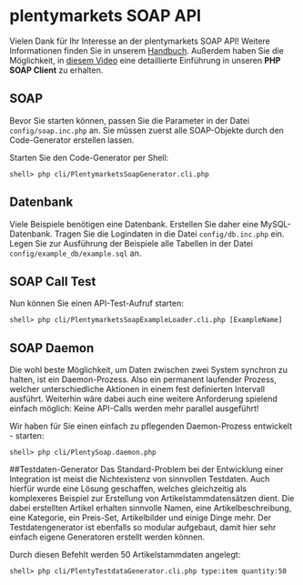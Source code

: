 # plentymarkets SOAP API
Vielen Dank für Ihr Interesse an der plentymarkets SOAP API!
Weitere Informationen finden Sie in unserem [Handbuch](http://man.plentymarkets.eu/soap-api/).
Außerdem haben Sie die Möglichkeit, in [diesem Video](https://vimeo.com/58852181) eine detaillierte Einführung in unseren **PHP SOAP Client** zu erhalten.

## SOAP
Bevor Sie starten können, passen Sie die Parameter in der Datei `config/soap.inc.php` an.
Sie müssen zuerst alle SOAP-Objekte durch den Code-Generator erstellen lassen.

Starten Sie den Code-Generator per Shell:

```shell
shell> php cli/PlentymarketsSoapGenerator.cli.php
```
 
## Datenbank
Viele Beispiele benötigen eine Datenbank. Erstellen Sie daher eine MySQL-Datenbank.
Tragen Sie die Logindaten in die Datei `config/db.inc.php` ein.
Legen Sie zur Ausführung der Beispiele alle Tabellen in der Datei `config/example_db/example.sql` an.

## SOAP Call Test
Nun können Sie einen API-Test-Aufruf starten:

```shell
shell> php cli/PlentymarketsSoapExampleLoader.cli.php [ExampleName]
```
    
## SOAP Daemon
Die wohl beste Möglichkeit, um Daten zwischen zwei System synchron zu halten, ist ein Daemon-Prozess. Also ein permanent laufender Prozess, welcher unterschiedliche Aktionen in einem fest definierten Intervall ausführt.
Weiterhin wäre dabei auch eine weitere Anforderung spielend einfach möglich: Keine API-Calls werden mehr parallel ausgeführt!

Wir haben für Sie einen einfach zu pflegenden Daemon-Prozess entwickelt - starten:

```shell
shell> php cli/PlentySoap.daemon.php
```

##Testdaten-Generator
Das Standard-Problem bei der Entwicklung einer Integration ist meist die Nichtexistenz von sinnvollen Testdaten. 
Auch hierfür wurde eine Lösung geschaffen, welches gleichzeitig als komplexeres Beispiel zur Erstellung von 
Artikelstammdatensätzen dient. Die dabei erstellten Artikel erhalten sinnvolle Namen, eine Artikelbeschreibung, 
eine Kategorie, ein Preis-Set, Artikelbilder und einige Dinge mehr. Der Testdatengenerator ist ebenfalls so modular
aufgebaut, damit hier sehr einfach eigene Generatoren erstellt werden können.

Durch diesen Befehlt werden 50 Artikelstammdaten angelegt:

```shell
shell> php cli/PlentyTestdataGenerator.cli.php type:item quantity:50 
```

